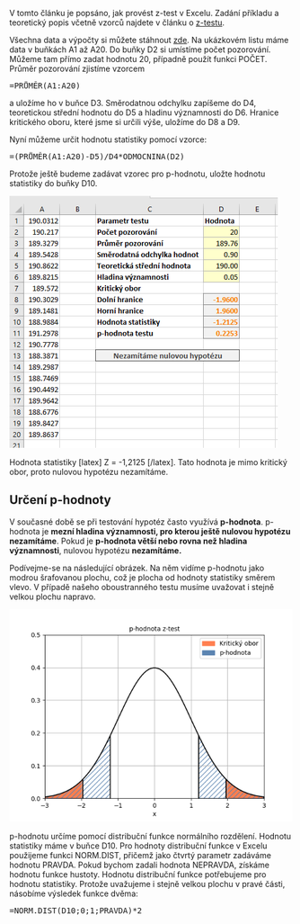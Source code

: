 V tomto článku je popsáno, jak provést z-test v Excelu. Zadání příkladu a teoretický popis včetně vzorců najdete v článku o [z-testu](z_test.md).

Všechna data a výpočty si můžete stáhnout [zde](media/z-test-excel/z-test_data.xlsx). Na ukázkovém listu máme data v buňkách A1 až A20. Do buňky D2 si umístíme počet pozorování. Můžeme tam přímo zadat hodnotu 20, případně použít funkci POČET. Průměr pozorování zjistíme vzorcem

<pre>=PRŮMĚR(A1:A20)</pre>

a uložíme ho v buňce D3. Směrodatnou odchylku zapíšeme do D4, teoretickou střední hodnotu do D5 a hladinu významnosti do D6. Hranice kritického oboru, které jsme si určili výše, uložíme do D8 a D9.

Nyní můžeme určit hodnotu statistiky pomocí vzorce:

<pre>=(PRŮMĚR(A1:A20)-D5)/D4*ODMOCNINA(D2)</pre>

Protože ještě budeme zadávat vzorec pro p-hodnotu, uložte hodnotu statistiky do buňky D10.

![z-test data a výsledky](media/z-test-excel/z-test-data-a-vc3bdsledky.png)

Hodnota statistiky [latex] Z = -1,2125 [/latex]. Tato hodnota je mimo kritický obor, proto nulovou hypotézu nezamítáme.

## Určení p-hodnoty

V současné době se při testování hypotéz často využívá **p-hodnota**. p-hodnota je **mezní hladina významnosti, pro kterou ještě nulovou hypotézu nezamítáme**. Pokud je **p-hodnota větší nebo rovna než hladina významnosti**, nulovou hypotézu **nezamítáme.**

Podívejme-se na následující obrázek. Na něm vidíme p-hodnotu jako modrou šrafovanou plochu, což je plocha od hodnoty statistiky směrem vlevo. V případě našeho oboustranného testu musíme uvažovat i stejně velkou plochu napravo.

![](media/z-test-excel/p-hodnota.png)

p-hodnotu určíme pomocí distribuční funkce normálního rozdělení. Hodnotu statistiky máme v buňce D10. Pro hodnoty distribuční funkce v Excelu použijeme funkci NORM.DIST, přičemž jako čtvrtý parametr zadáváme hodnotu PRAVDA. Pokud bychom zadali hodnota NEPRAVDA, získáme hodnotu funkce hustoty. Hodnotu distribuční funkce potřebujeme pro hodnotu statistiky. Protože uvažujeme i stejně velkou plochu v pravé části, násobíme výsledek funkce dvěma:

<pre>=NORM.DIST(D10;0;1;PRAVDA)*2</pre>
